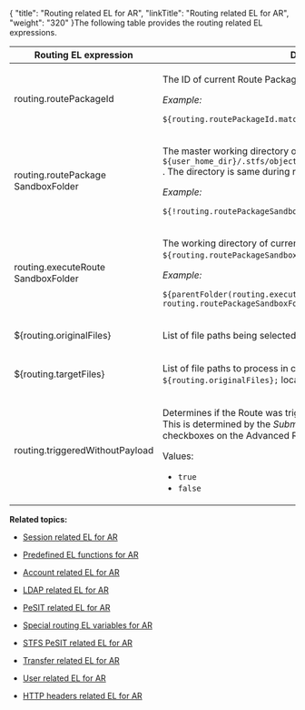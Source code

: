 {
    "title": "Routing related EL for AR",
    "linkTitle": "Routing related EL for AR",
    "weight": "320"
}The following table provides the routing related EL expressions.

<table cellspacing="0">
   <col/>
   <col/>
   <thead>
      <tr>
         <th>Routing EL expression</th>
<th colspan="2">Description / example</th>
      </tr>
   </thead>
   <tbody>
      <tr>
         <td>
            <p>routing.routePackageId</p>
         </td>
         <td colspan="2">
            <p>The ID of current Route Package. </p>
            <p><i>Example:</i>
</p>
            <p><code>${routing.routePackageId.matches('&lt;id&gt;')}</code>
</p>
         </td>
      </tr>
      <tr>
         <td>
            <p>routing.routePackage<br/>SandboxFolder</p>
         </td>
         <td colspan="2">
            <p>The master working directory of current execution of a Route Package; 
 located in <code>${user_home_dir}/.stfs/objects/${routePackageId(0,2)}/${routePackageId(3)}/;</code>
. The directory is same during route recovery and it is persisted with the event.</p>
            <p><i>Example:</i>
</p>
            <p><code>${!routing.routePackageSandboxFolder}</code>
</p>
         </td>
      </tr>
      <tr>
         <td>
            <p>routing.executeRoute<br/>SandboxFolder</p>
         </td>
         <td colspan="2">
            <p>The working directory of current Execute Route (it is a subdirectory of <code>${routing.routePackageSandboxFolder}</code>).</p>
            <p><i>Example:</i>
</p>
            <p><code>${parentFolder(routing.executeRouteSandboxFolder) eq routing.routePackageSandboxFolder}</code>
</p>
         </td>
      </tr>
      <tr>
         <td>
            <p>${routing.originalFiles}</p>
         </td>
         <td colspan="2">List of file paths being selected for processing from the Subscription folder.         </td>
      </tr>
      <tr>
         <td>
            <p>${routing.targetFiles}</p>
         </td>
         <td colspan="2">
            <p>List of file paths to process in current Execute Route sandbox (these are copies of <code>${routing.originalFiles};</code> 
 located in <code><code>${routing.executeRouteSandboxFolder}</code>).</code></p>
         </td>
      </tr>
      <tr>
         <td>
            <p>routing.triggeredWithoutPayload</p>
         </td>
         <td colspan="2">
            <p>Determines if the Route was triggered without any file(s) available for processing. This is determined by the <em>Submit the transferred file(s) to the route for processing.</em> checkboxes on the Advanced Routing subscription page.</p>
            <p>Values:</p>
            <ul>
               <li><code>true</code>
               </li>
               <li><code>false</code>
               </li>
            </ul>
         </td>
      </tr>
   </tbody>
</table>

**Related topics:**

-   [Session related EL for AR](../r_st_session_related)
-   [Predefined EL functions for AR](../r_st_predefined_el_functions)
-   [Account related EL for AR](../r_st_account_related)
-   [LDAP related EL for AR](../r_st_ldap_related)
-   [PeSIT related EL for AR](../r_st_pesit_related)
-   [Special routing EL variables for AR](../r_st_special_routing_variables)
-   [STFS PeSIT related EL for AR](../r_st_stfs_pesit_related)
-   [Transfer related EL for AR](../r_st_transfer_related)
-   [User related EL for AR](../r_st_user_related)
-   [HTTP headers related EL for AR](../r_st_http_headers)
